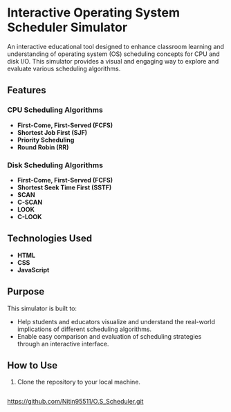 # Interactive Operating System Scheduler Simulator  

An interactive educational tool designed to enhance classroom learning and understanding of operating system (OS) scheduling concepts for CPU and disk I/O. This simulator provides a visual and engaging way to explore and evaluate various scheduling algorithms.  

## Features  

### CPU Scheduling Algorithms  
- **First-Come, First-Served (FCFS)**  
- **Shortest Job First (SJF)**  
- **Priority Scheduling**  
- **Round Robin (RR)**  

### Disk Scheduling Algorithms  
- **First-Come, First-Served (FCFS)**  
- **Shortest Seek Time First (SSTF)**  
- **SCAN**  
- **C-SCAN**  
- **LOOK**  
- **C-LOOK**  

## Technologies Used  
- **HTML**  
- **CSS**  
- **JavaScript**  

## Purpose  
This simulator is built to:  
- Help students and educators visualize and understand the real-world implications of different scheduling algorithms.  
- Enable easy comparison and evaluation of scheduling strategies through an interactive interface.  

## How to Use  
1. Clone the repository to your local machine.  
   ```bash
  https://github.com/Nitin95511/O.S_Scheduler.git
